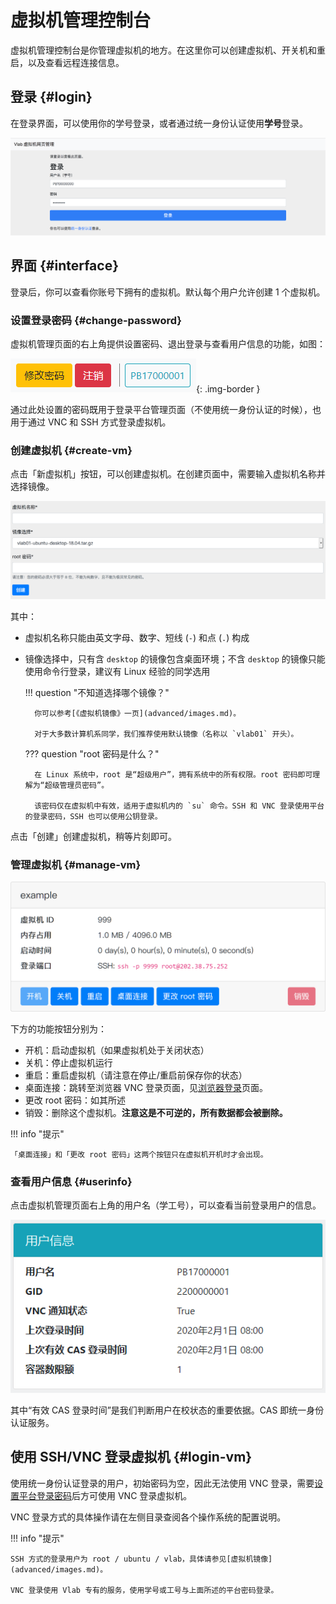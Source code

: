 # 虚拟机管理控制台

虚拟机管理控制台是你管理虚拟机的地方。在这里你可以创建虚拟机、开关机和重启，以及查看远程连接信息。

## 登录 {#login}

在登录界面，可以使用你的学号登录，或者通过统一身份认证使用**学号**登录。

![login](images/1.png)

## 界面 {#interface}

登录后，你可以查看你账号下拥有的虚拟机。默认每个用户允许创建 1 个虚拟机。

### 设置登录密码 {#change-password}

虚拟机管理页面的右上角提供设置密码、退出登录与查看用户信息的功能，如图：

![Toolbar](images/web-settings.png){: .img-border }

通过此处设置的密码既用于登录平台管理页面（不使用统一身份认证的时候），也用于通过 VNC 和 SSH 方式登录虚拟机。

### 创建虚拟机 {#create-vm}

点击「新虚拟机」按钮，可以创建虚拟机。在创建页面中，需要输入虚拟机名称并选择镜像。

![create](images/vm-create.png)

其中：

- 虚拟机名称只能由英文字母、数字、短线 (`-`) 和点 (`.`) 构成
- 镜像选择中，只有含 `desktop` 的镜像包含桌面环境；不含 `desktop` 的镜像只能使用命令行登录，建议有 Linux 经验的同学选用

    !!! question "不知道选择哪个镜像？"

        你可以参考[《虚拟机镜像》一页](advanced/images.md)。

        对于大多数计算机系同学，我们推荐使用默认镜像（名称以 `vlab01` 开头）。

    ??? question "root 密码是什么？"

        在 Linux 系统中，root 是“超级用户”，拥有系统中的所有权限。root 密码即可理解为“超级管理员密码”。

        该密码仅在虚拟机中有效，适用于虚拟机内的 `su` 命令。SSH 和 VNC 登录使用平台的登录密码，SSH 也可以使用公钥登录。

点击「创建」创建虚拟机，稍等片刻即可。

### 管理虚拟机 {#manage-vm}

![vms](images/2.png)

下方的功能按钮分别为：

- 开机：启动虚拟机（如果虚拟机处于关闭状态）
- 关机：停止虚拟机运行
- 重启：重启虚拟机（请注意在停止/重启前保存你的状态）
- 桌面连接：跳转至浏览器 VNC 登录页面，见[浏览器登录](login/browser.md)页面。
- 更改 root 密码：如其所述
- 销毁：删除这个虚拟机。**注意这是不可逆的，所有数据都会被删除。**

!!! info "提示"

    「桌面连接」和「更改 root 密码」这两个按钮只在虚拟机开机时才会出现。

### 查看用户信息 {#userinfo}

点击虚拟机管理页面右上角的用户名（学工号），可以查看当前登录用户的信息。

![User Info](images/userinfo.png)

其中“有效 CAS 登录时间”是我们判断用户在校状态的重要依据。CAS 即统一身份认证服务。

## 使用 SSH/VNC 登录虚拟机 {#login-vm}

使用统一身份认证登录的用户，初始密码为空，因此无法使用 VNC 登录，需要[设置平台登录密码](#change-password)后方可使用 VNC 登录虚拟机。

VNC 登录方式的具体操作请在左侧目录查阅各个操作系统的配置说明。

!!! info "提示"

    SSH 方式的登录用户为 root / ubuntu / vlab，具体请参见[虚拟机镜像](advanced/images.md)。

    VNC 登录使用 Vlab 专有的服务，使用学号或工号与上面所述的平台密码登录。
